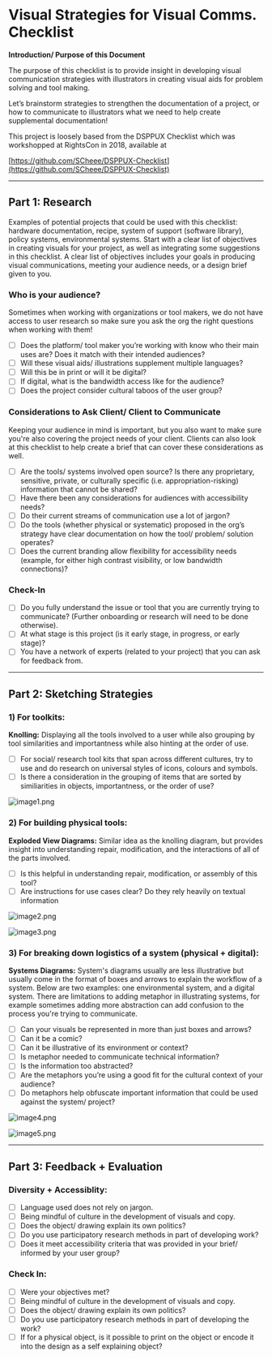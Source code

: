 # Visual Strategies for Visual Comms. Checklist

**Introduction/ Purpose of this Document**

The purpose of this checklist is to provide insight in developing visual communication strategies with illustrators in creating visual aids for problem solving and tool making.

Let’s brainstorm strategies to strengthen the documentation of a project, or how to communicate to illustrators what we need to help create supplemental documentation!

This project is loosely based from the DSPPUX Checklist which was workshopped at RightsCon in 2018, available at

[https://github.com/SCheee/DSPPUX-Checklist](https://github.com/SCheee/DSPPUX-Checklist)

---

## Part 1: Research

Examples of potential projects that could be used with this checklist: hardware documentation, recipe, system of support (software library), policy systems, environmental systems. Start with a clear list of objectives in creating visuals for your project, as well as integrating some suggestions in this checklist. A clear list of objectives includes your goals in producing visual communications, meeting your audience needs, or a design brief given to you. 

### Who is your audience?

Sometimes when working with organizations or tool makers, we do not have access to user research so make sure you ask the org the right questions when working with them!

- [ ]  Does the platform/ tool maker you’re working with know who their main uses are? Does it match with their intended audiences?
- [ ]  Will these visual aids/ illustrations supplement multiple languages?
- [ ]  Will this be in print or will it be digital?
- [ ]  If digital, what is the bandwidth access like for the audience?
- [ ]  Does the project consider cultural taboos of the user group?

### Considerations to Ask Client/ Client to Communicate

Keeping your audience in mind is important, but you also want to make sure you're also covering the project needs of your client. Clients can also look at this checklist to help create a brief that can cover these considerations as well. 

- [ ]  Are the tools/ systems involved open source? Is there any proprietary, sensitive, private, or culturally specific (i.e. appropriation-risking) information that cannot be shared?
- [ ]  Have there been any considerations for audiences with accessibility needs?
- [ ]  Do their current streams of communication use a lot of jargon?
- [ ]  Do the tools (whether physical or systematic) proposed in the org’s strategy have clear documentation on how the tool/ problem/ solution operates?
- [ ]  Does the current branding allow flexibility for accessibility needs (example, for either high contrast visibility, or low bandwidth connections)?

### Check-In

- [ ]  Do you fully understand the issue or tool that you are currently trying to communicate? (Further onboarding or research will need to be done otherwise).
- [ ]  At what stage is this project (is it early stage, in progress, or early stage)?
- [ ]  You have a network of experts (related to your project) that you can ask for feedback from.

---

## Part 2: Sketching Strategies

### 1) For toolkits:

**Knolling:** Displaying all the tools involved to a user while also grouping by tool similarities and importantness while also hinting at the order of use. 

- [ ]  For social/ research tool kits that span across different cultures, try to use and do research on universal styles of icons, colours and symbols.
- [ ]  Is there a consideration in the grouping of items that are sorted by similiarities in objects, importantness, or the order of use?

![image1.png](images/image1.png)

### 2) For building physical tools:

**Exploded View Diagrams:** Similar idea as the knolling diagram, but provides insight into understanding repair, modification, and the interactions of all of the parts involved. 

- [ ]  Is this helpful in understanding repair, modification, or assembly of this tool?
- [ ]  Are instructions for use cases clear? Do they rely heavily on textual information

![image2.png](images/image2.png)

![image3.png](images/image3.png)

### 3) For breaking down logistics of a system (physical + digital):

**Systems Diagrams:** System's diagrams usually are less illustrative but usually come in the format of boxes and arrows to explain the workflow of a system. Below are two examples: one environmental system, and a digital system. There are limitations to adding metaphor in illustrating systems, for example sometimes adding more abstraction can add confusion to the process you're trying to communicate. 

- [ ]  Can your visuals be represented in more than just boxes and arrows?
- [ ]  Can it be a comic?
- [ ]  Can it be illustrative of its environment or context?
- [ ]  Is metaphor needed to communicate technical information?
- [ ]  Is the information too abstracted?
- [ ]  Are the metaphors you’re using a good fit for the cultural context of your audience?
- [ ]  Do metaphors help obfuscate important information that could be used against the system/ project?

![image4.png](images/image4.png)

![image5.png](images/image5.png)

---

## Part 3: Feedback + Evaluation

### Diversity + Accessiblity:

- [ ]  Language used does not rely on jargon.
- [ ]  Being mindful of culture in the development of visuals and copy.
- [ ]  Does the object/ drawing explain its own politics?
- [ ]  Do you use participatory research methods in part of developing work?
- [ ]  Does it meet accessibility criteria that was provided in your brief/ informed by your user group?

### Check In:

- [ ]  Were your objectives met?
- [ ]  Being mindful of culture in the development of visuals and copy.
- [ ]  Does the object/ drawing explain its own politics?
- [ ]  Do you use participatory research methods in part of developing the work?
- [ ]  If for a physical object, is it possible to print on the object or encode it into the design as a self explaining object?
